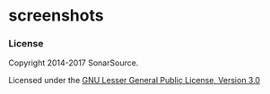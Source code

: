 screenshots
===========

### License

Copyright 2014-2017 SonarSource.

Licensed under the [GNU Lesser General Public License, Version 3.0](http://www.gnu.org/licenses/lgpl.txt)